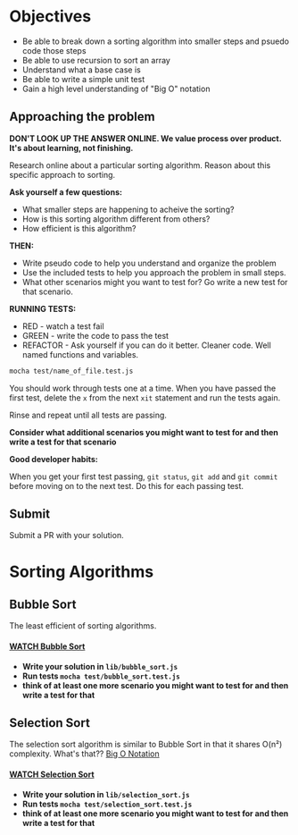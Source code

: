 # Objectives

* Be able to break down a sorting algorithm into smaller steps and psuedo code those steps
* Be able to use recursion to sort an array
* Understand what a base case is
* Be able to write a simple unit test
* Gain a high level understanding of "Big O" notation

## Approaching the problem

__DON'T LOOK UP THE ANSWER ONLINE. We value process over product. It's about learning, not finishing.__

Research online about a particular sorting algorithm. Reason about this specific
approach to sorting.

__Ask yourself a few questions:__

* What smaller steps are happening to acheive the sorting?
* How is this sorting algorithm different from others?
* How efficient is this algorithm?

__THEN:__

* Write pseudo code to help you understand and organize the problem
* Use the included tests to help you approach the problem in small steps.
* What other scenarios might you want to test for? Go write a new test for that scenario.

__RUNNING TESTS:__

* RED - watch a test fail
* GREEN - write the code to pass the test
* REFACTOR - Ask yourself if you can do it better. Cleaner code. Well named functions and variables.
```sh
mocha test/name_of_file.test.js
```
You should work through tests one at a time. When you have passed the first test,
delete the `x` from the next `xit` statement and run the tests again.

Rinse and repeat until all tests are passing.

__Consider what additional scenarios you might want to test for and then write a test
for that scenario__


__Good developer habits:__

When you get your first test passing, `git status`, `git add` and `git commit` before
moving on to the next test. Do this for each passing test.

## Submit
Submit a PR with your solution.

# Sorting Algorithms

## Bubble Sort
The least efficient of sorting algorithms.

#### [WATCH Bubble Sort](https://www.youtube.com/watch?v=lyZQPjUT5B4)

* __Write your solution in `lib/bubble_sort.js`__
* __Run tests `mocha test/bubble_sort.test.js`__
* __think of at least one more scenario you might want to test for and then write a test for that__

## Selection Sort
The selection sort algorithm is similar to Bubble Sort in that it shares O(n²) complexity.
What's that?? [Big O Notation](https://github.com/gSchool/computer-science-curriculum/blob/master/Unit-1/02-big-o-notation.md)

#### [WATCH Selection Sort](https://www.youtube.com/watch?v=Ns4TPTC8whw)

* __Write your solution in `lib/selection_sort.js`__
* __Run tests `mocha test/selection_sort.test.js`__
* __think of at least one more scenario you might want to test for and then write a test for that__
